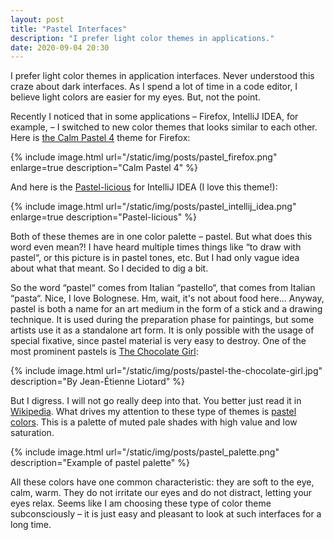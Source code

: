 ```yaml
---
layout: post
title: "Pastel Interfaces"
description: "I prefer light color themes in applications."
date: 2020-09-04 20:30
---
```


I prefer light color themes in application interfaces. Never understood this craze about
dark interfaces. As I spend a lot of time in a code editor, I believe light colors are 
easier for my eyes. But, not the point.

Recently I noticed that in some applications – Firefox, IntelliJ IDEA, for example, – I
switched to new color themes that looks similar to each other. Here is 
[the Calm Pastel 4][firefox-pastel] theme for Firefox:

{% include image.html url="/static/img/posts/pastel_firefox.png" enlarge=true description="Calm Pastel 4" %}

And here is the [Pastel-licious][intellij-pastel] for IntelliJ IDEA (I love this theme!):

{% include image.html url="/static/img/posts/pastel_intellij_idea.png" enlarge=true description="Pastel-licious" %}

Both of these themes are in one color palette – pastel. But what does this word even mean?!
I have heard multiple times things like “to draw with pastel“, or this picture is in 
pastel tones, etc. But I had only vague idea about what that meant. So I decided to dig
a bit.

So the word “pastel“ comes from Italian “pastello“, that comes from Italian “pasta“. Nice,
I love Bolognese. Hm, wait, it's not about food here... Anyway, pastel is both a name for
an art medium in the form of a stick and a drawing technique. It is used during the 
preparation phase for paintings, but some artists use it as a standalone art form. It is
only possible with the usage of special fixative, since pastel material is very easy
to destroy. One of the most prominent pastels is [The Chocolate Girl](https://en.wikipedia.org/wiki/The_Chocolate_Girl):

{% include image.html url="/static/img/posts/pastel-the-chocolate-girl.jpg" description="By Jean-Étienne Liotard" %}

But I digress. I will not go really deep into that. You better just read it in 
[Wikipedia](https://en.wikipedia.org/wiki/Pastel). What drives my attention to these type
of themes is [pastel colors](https://en.wikipedia.org/wiki/Pastel_(color)). This is a
palette of muted pale shades with high value and low saturation.

{% include image.html url="/static/img/posts/pastel_palette.png" description="Example of pastel palette" %}

All these colors have one common characteristic: they are soft to the eye, calm, warm.
They do not irritate our eyes and do not distract, letting your eyes relax. Seems like
I am choosing these type of color theme subconsciously – it is just easy and pleasant 
to look at such interfaces for a long time.

[firefox-pastel]: https://addons.mozilla.org/en-US/firefox/addon/calm-pastel-4/
[intellij-pastel]: https://plugins.jetbrains.com/plugin/12257-pastel-licious

